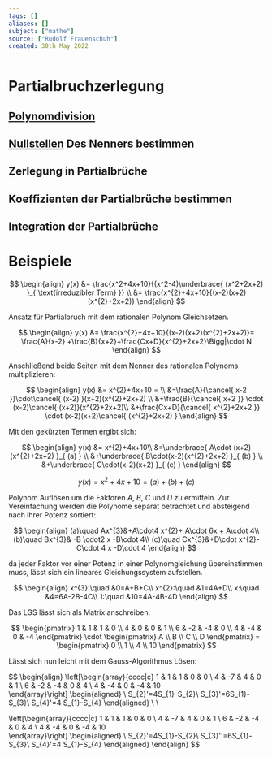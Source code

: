```yaml
---
tags: []
aliases: []
subject: ["mathe"]
source: ["Rudolf Frauenschuh"]
created: 30th May 2022
---
```


# Partialbruchzerlegung

## [Polynomdivision](Polynomdivision.md)

## [Nullstellen](Nullstelle.md) Des Nenners bestimmen

## Zerlegung in Partialbrüche

## Koeffizienten der Partialbrüche bestimmen

## Integration der Partialbrüche

# Beispiele

$$
\begin{align}
y(x) &= \frac{x^2+4x+10}{(x^2-4)\underbrace{ (x^2+2x+2) }_{ \text{irreduzibler Term} }} \\
&= \frac{x^{2}+4x+10}{(x-2)(x+2)(x^{2}+2x+2)}
\end{align}
$$

Ansatz für Partialbruch mit dem rationalen Polynom Gleichsetzen.

$$
\begin{align}
y(x) &= \frac{x^{2}+4x+10}{(x-2)(x+2)(x^{2}+2x+2)}= \frac{A}{x-2} +\frac{B}{x+2}+\frac{Cx+D}{x^{2}+2x+2}\Bigg|\cdot N
\end{align}
$$

Anschließend beide Seiten mit dem Nenner des rationalen Polynoms multiplizieren:

$$
\begin{align}
y(x) &= x^{2}+4x+10 = \\
&=\frac{A}{\cancel{ x-2 }}\cdot\cancel{ (x-2) }(x+2)(x^{2}+2x+2)  \\
&+\frac{B}{\cancel{ x+2 }} \cdot (x-2)\cancel{ (x+2)}(x^{2}+2x+2)\\
&+\frac{Cx+D}{\cancel{ x^{2}+2x+2 }}  \cdot (x-2)(x+2)\cancel{ (x^{2}+2x+2) }
\end{align}
$$

Mit den gekürzten Termen ergibt sich:

$$
\begin{align}
y(x) &= x^{2}+4x+10\\
&=\underbrace{ A\cdot (x+2)(x^{2}+2x+2) }_{ (a) } \\
&+\underbrace{ B\cdot(x-2)(x^{2}+2x+2) }_{ (b) } \\
&+\underbrace{ C\cdot(x-2)(x+2) }_{ (c) }
\end{align}
$$

$$y(x) =x^{2}+4x+10 = (a) + (b) + (c)$$

Polynom Auflösen um die Faktoren $A$, $B$, $C$ und $D$ zu ermitteln. Zur Vereinfachung werden die Polynome separat betrachtet und absteigend nach ihrer Potenz sortiert:

$$
\begin{align}
(a)\quad Ax^{3}&+A\cdot4 x^{2}+ A\cdot 6x + A\cdot 4\\
(b)\quad Bx^{3}& -B \cdot2 x -B\cdot 4\\
(c)\quad Cx^{3}&+D\cdot x^{2}-C\cdot 4 x -D\cdot 4
\end{align}
$$

da jeder Faktor vor einer Potenz in einer Polynomgleichung übereinstimmen muss, lässt sich ein lineares Gleichungssystem aufstellen.

$$
\begin{align}
x^{3}:\quad &0=A+B+C\\
x^{2}:\quad &1=4A+D\\
x:\quad &4=6A-2B-4C\\
1:\quad &10=4A-4B-4D
\end{align}
$$

Das LGS lässt sich als Matrix anschreiben:

$$
\begin{pmatrix}
1 & 1 & 1 & 0 \\
4 & 0 & 0 & 1 \\
6 & -2 & -4 & 0 \\
4 & -4 & 0 & -4
\end{pmatrix} \cdot
\begin{pmatrix}
A \\ B \\ C \\ D
\end{pmatrix} =
\begin{pmatrix}
0 \\ 1 \\ 4 \\ 10
\end{pmatrix}
$$

Lässt sich nun leicht mit dem Gauss-Algorithmus Lösen:

$$
\begin{align}
\left[\begin{array}{cccc|c}
1 &  1 &  1 &  0 &  0 \\
4 & -7 &  4 &  0 &  1 \\
6 & -2 & -4 &  0 &  4 \\
4 & -4 &  0 & -4 & 10  
\end{array}\right] \begin{aligned}
\\
S_{2}'=4S_{1}-S_{2}\\
S_{3}'=6S_{1}-S_{3}\\
S_{4}'=4 S_{1}-S_{4}
\end{aligned} \\ \\

\left[\begin{array}{cccc|c}
1 &  1 &  1 &  0 &  0 \\
4 & -7 &  4 &  0 &  1 \\
6 & -2 & -4 &  0 &  4 \\
4 & -4 &  0 & -4 & 10  
\end{array}\right] \begin{aligned}
\\
S_{2}'=4S_{1}-S_{2}\\
S_{3}''=6S_{1}-S_{3}\\
S_{4}'=4 S_{1}-S_{4}
\end{aligned}
\end{align}
$$